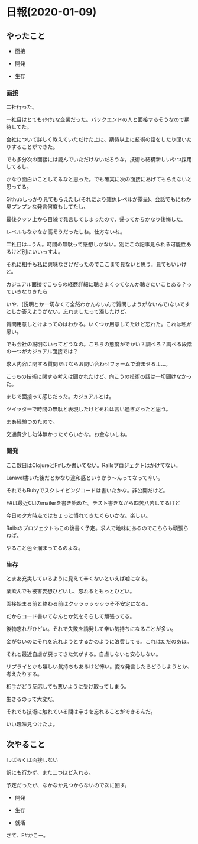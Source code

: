 # 日報(2020-01-09)

## やったこと

* 面接

* 開発

* 生存

### 面接

二社行った。

一社目はとてもｲｹｲｹｪな企業だった。バックエンドの人と面接するそうなので期待してた。

会社について詳しく教えていただけた上に、期待以上に技術の話をしたり聞いたりすることができた。

でも多分次の面接には読んでいただけないだろうな。技術も結構新しいやつ採用してるし、

かなり面白いことしてるなと思った。でも確実に次の面接にあげてもらえないと思ってる。

Githubしっかり見てもらえたし(それにより雑魚レベルが露呈)、会話でもにわか臭プンプンな発言何度もしてたし、

最後クッソ上から目線で発言してしまったので、帰ってからかなり後悔した。

レベルもなかなか高そうだったしね。仕方ないね。

二社目は...うん。時間の無駄って感想しかない。別にこの記事見られる可能性あるけど別にいいっすよ。

それに相手も私に興味なさげだったのでここまで見ないと思う。見てもいいけど。

カジュアル面接でこちらの経歴詳細に聴きまくってなんか聴きたいことある？っていきなりきたら

いや、(説明とか一切なくて全然わかんないんで質問しようがないんで)ないですとしか答えようがない。忘れましたって濁したけど。

質問用意しとけよってのはわかる。いくつか用意してたけど忘れた。これは私が悪い。

でも会社の説明ないってどうなの。こちらの態度がでかい？調べろ？調べる段階の一つがカジュアル面接では？

求人内容に関する質問だけならお問い合わせフォームで済ませるよ...。

こっちの技術に関する考えは聞かれたけど、向こうの技術の話は一切聞けなかった。

まじで面接って感じだった。カジュアルとは。

ツイッターで時間の無駄と表現したけどそれは言い過ぎだったと思う。

まあ経験つめたので。

交通費少し勿体無かったぐらいかな。お金ないしね。

### 開発

ここ数日はClojureとF#しか書いてない。Railsプロジェクトはかけてない。

Laravel書いた後だとかなり違和感というかう〜んってなって辛い。

それでもRubyでスクレイピングコードは書いたかな。非公開だけど。

F#は最近CLIのmailerを書き始めた。テスト書きながら四苦八苦してるけど

今日の夕方時点ではちょっと慣れてきたぐらいかな。楽しい。

Railsのプロジェクトもこの後書く予定。求人で地味にあるのでこちらも頑張らねば。

やること色々溜まってるのよな。


### 生存

とまあ充実しているように見えて辛くないといえば嘘になる。

薬飲んでも被害妄想ひどいし、忘れるともっとひどい。

面接始まる前と終わる前はクッッッッッッッそ不安定になる。

だからコード書いてなんとか気をそらして頑張ってる。

後物忘れがひどい。それで失敗を誘発して辛い気持ちになることが多い。

金がないのにそれを忘れようとするかのように浪費してる。これはただのあほ。

それと最近自虐が戻ってきた気がする。自虐しないと安心しない。

リプライとかも嬉しい気持ちもあるけど怖い。変な発言したらどうしようとか、考えたりする。

相手がどう反応しても悪いように受け取ってしまう。

生きるのって大変だ。

それでも技術に触れている間は辛さを忘れることができるんだ。

いい趣味見つけたよ。

## 次やること

しばらくは面接しない

訳にも行かず、また二つほど入れる。

予定だったが、なかなか見つからないので次に回す。

* 開発

* 生存

* 就活


さて、F#かこー。
